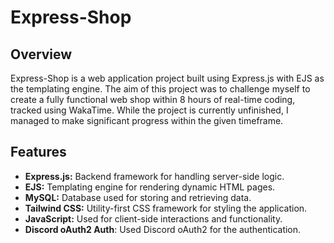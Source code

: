# Express-Shop

## Overview

Express-Shop is a web application project built using Express.js with EJS as the templating engine. The aim of this project was to challenge myself to create a fully functional web shop within 8 hours of real-time coding, tracked using WakaTime. While the project is currently unfinished, I managed to make significant progress within the given timeframe.

## Features

- **Express.js:** Backend framework for handling server-side logic.
- **EJS:** Templating engine for rendering dynamic HTML pages.
- **MySQL:** Database used for storing and retrieving data.
- **Tailwind CSS:** Utility-first CSS framework for styling the application.
- **JavaScript:** Used for client-side interactions and functionality.
- **Discord oAuth2 Auth**: Used Discord oAuth2 for the authentication.
